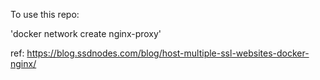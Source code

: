 To use this repo: 

'docker network create nginx-proxy'


ref:
https://blog.ssdnodes.com/blog/host-multiple-ssl-websites-docker-nginx/
